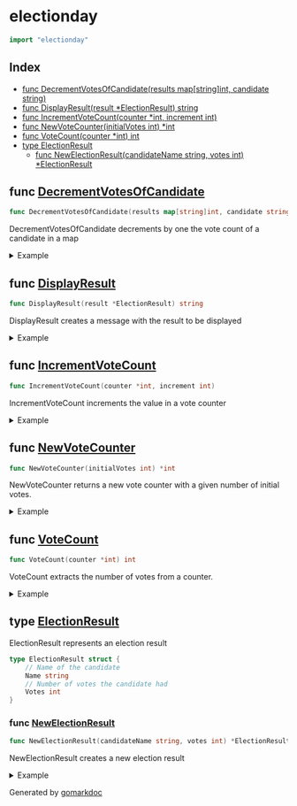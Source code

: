 <!-- Code generated by gomarkdoc. DO NOT EDIT -->

# electionday

```go
import "electionday"
```

## Index

- [func DecrementVotesOfCandidate(results map[string]int, candidate string)](<#func-decrementvotesofcandidate>)
- [func DisplayResult(result *ElectionResult) string](<#func-displayresult>)
- [func IncrementVoteCount(counter *int, increment int)](<#func-incrementvotecount>)
- [func NewVoteCounter(initialVotes int) *int](<#func-newvotecounter>)
- [func VoteCount(counter *int) int](<#func-votecount>)
- [type ElectionResult](<#type-electionresult>)
  - [func NewElectionResult(candidateName string, votes int) *ElectionResult](<#func-newelectionresult>)


## func [DecrementVotesOfCandidate](<https://github.com/vpayno/exercism-workspace/blob/main/go/election-day/election_day.go#L59>)

```go
func DecrementVotesOfCandidate(results map[string]int, candidate string)
```

DecrementVotesOfCandidate decrements by one the vote count of a candidate in a map

<details><summary>Example</summary>
<p>

```go
{
	var finalResults = map[string]int{
		"Mary": 10,
		"John": 51,
	}

	DecrementVotesOfCandidate(finalResults, "Mary")

	fmt.Println(finalResults["Mary"])

}
```

#### Output

```
9
```

</p>
</details>

## func [DisplayResult](<https://github.com/vpayno/exercism-workspace/blob/main/go/election-day/election_day.go#L50>)

```go
func DisplayResult(result *ElectionResult) string
```

DisplayResult creates a message with the result to be displayed

<details><summary>Example</summary>
<p>

```go
{
	var result *ElectionResult

	result = &ElectionResult{
		Name:  "John",
		Votes: 32,
	}

	message := DisplayResult(result)

	fmt.Println(message)

}
```

#### Output

```
John (32)
```

</p>
</details>

## func [IncrementVoteCount](<https://github.com/vpayno/exercism-workspace/blob/main/go/election-day/election_day.go#L31>)

```go
func IncrementVoteCount(counter *int, increment int)
```

IncrementVoteCount increments the value in a vote counter

<details><summary>Example</summary>
<p>

```go
{
	var votes int
	var voteCounter *int

	votes = 3
	voteCounter = &votes

	IncrementVoteCount(voteCounter, 2)

	fmt.Println(votes == 5)
	fmt.Println(*voteCounter == 5)

}
```

#### Output

```
true
true
```

</p>
</details>

## func [NewVoteCounter](<https://github.com/vpayno/exercism-workspace/blob/main/go/election-day/election_day.go#L9>)

```go
func NewVoteCounter(initialVotes int) *int
```

NewVoteCounter returns a new vote counter with a given number of initial votes\.

<details><summary>Example</summary>
<p>

```go
{
	var initialVotes int
	var counter *int

	initialVotes = 2
	counter = NewVoteCounter(initialVotes)

	fmt.Println(*counter == initialVotes)

}
```

#### Output

```
true
```

</p>
</details>

## func [VoteCount](<https://github.com/vpayno/exercism-workspace/blob/main/go/election-day/election_day.go#L18>)

```go
func VoteCount(counter *int) int
```

VoteCount extracts the number of votes from a counter\.

<details><summary>Example</summary>
<p>

```go
{
	var votes int
	votes = 3

	var voteCounter *int
	voteCounter = &votes

	var nilVoteCounter *int

	fmt.Println(VoteCount(voteCounter))
	fmt.Println(VoteCount(nilVoteCounter))

}
```

#### Output

```
3
0
```

</p>
</details>

## type [ElectionResult](<https://github.com/vpayno/exercism-workspace/blob/main/go/election-day/election_result.go#L4-L9>)

ElectionResult represents an election result

```go
type ElectionResult struct {
    // Name of the candidate
    Name string
    // Number of votes the candidate had
    Votes int
}
```

### func [NewElectionResult](<https://github.com/vpayno/exercism-workspace/blob/main/go/election-day/election_day.go#L40>)

```go
func NewElectionResult(candidateName string, votes int) *ElectionResult
```

NewElectionResult creates a new election result

<details><summary>Example</summary>
<p>

```go
{
	var result *ElectionResult

	result = NewElectionResult("Peter", 3)

	fmt.Println(result.Name == "Peter")
	fmt.Println(result.Votes == 3)

}
```

#### Output

```
true
true
```

</p>
</details>



Generated by [gomarkdoc](<https://github.com/princjef/gomarkdoc>)

